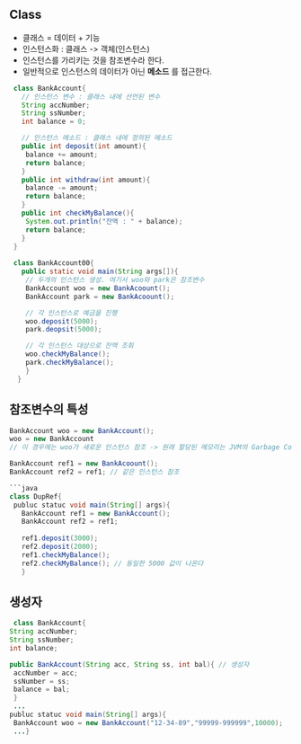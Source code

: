 ## Class
 - 클래스 = 데이터 + 기능 
 - 인스턴스화 : 클래스 -> 객체(인스턴스)
 - 인스턴스를 가리키는 것을 참조변수라 한다.
 - 일반적으로 인스턴스의 데이터가 아닌 **메소드** 를 접근한다.

```java
 class BankAccount{
   // 인스턴스 변수 : 클래스 내에 선언된 변수
   String accNumber;
   String ssNumber;
   int balance = 0;

   // 인스턴스 메소드 : 클래스 내에 정의된 메소드 
   public int deposit(int amount){
    balance += amount;
    return balance;
   }
   public int withdraw(int amount){
    balance -= amount;
    return balance;
   }
   public int checkMyBalance(){
    System.out.println("잔액 : " + balance);
    return balance;
   }
 }
 
 class BankAccount00{
   public static void main(String args[]){
    // 두개의 인스턴스 생성. 여기서 woo와 park은 참조변수
    BankAccount woo = new BankAcoount();
    BankAccount park = new BankAcoount();

    // 각 인스턴스로 예금을 진행
    woo.deposit(5000);
    park.deopsit(5000);

    // 각 인스턴스 대상으로 잔액 조회
    woo.checkMyBalance();
    park.checkMyBalance();
    }
  }
  ```
  
  ## 참조변수의 특성
   ```java
   BankAccount woo = new BankAccount();
   woo = new BankAccount
   // 이 경우에는 woo가 새로운 인스턴스 참조 -> 원래 할당된 메모리는 JVM의 Garbage Collector가 자동으로 버려줌.
   
   BankAccount ref1 = new BankAcoount();
   BankAccount ref2 = ref1; // 같은 인스턴스 참조
   
   ```java
   class DupRef{
    publuc statuc void main(String[] args){
      BankAccount ref1 = new BankAccount();
      BankAccount ref2 = ref1;
      
      ref1.deposit(3000);
      ref2.deposit(2000);
      ref1.checkMyBalance();
      ref2.checkMyBalance(); // 동일한 5000 값이 나온다
      }
   ``` 
   
   ## 생성자
   ```java
    class BankAccount{
   String accNumber;
   String ssNumber;
   int balance;
   
   public BankAccount(String acc, String ss, int bal){ // 생성자
    accNumber = acc;
    ssNumber = ss;
    balance = bal;
    }
    ...
   publuc statuc void main(String[] args){
    BankAccount woo = new BankAccount("12-34-89","99999-999999",10000);
    ...}
  ```
    

   
   
  
 
